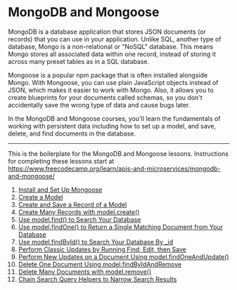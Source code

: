 # MongoDB and Mongoose

MongoDB is a database application that stores JSON documents (or records) that you can use in your application. Unlike SQL, another type of database, Mongo is a non-relational or "NoSQL" database. This means Mongo stores all associated data within one record, instead of storing it across many preset tables as in a SQL database.

Mongoose is a popular npm package that is often installed alongside Mongo. With Mongoose, you can use plain JavaScript objects instead of JSON, which makes it easier to work with Mongo. Also, it allows you to create blueprints for your documents called schemas, so you don't accidentally save the wrong type of data and cause bugs later.

In the MongoDB and Mongoose courses, you'll learn the fundamentals of working with persistent data including how to set up a model, and save, delete, and find documents in the database.

---

This is the boilerplate for the MongoDB and Mongoose lessons. Instructions for completing these lessons start at https://www.freecodecamp.org/learn/apis-and-microservices/mongodb-and-mongoose/

1. [Install and Set Up Mongoose](https://github.com/Dyrits/MONGO-MONGOOSE/blob/main/01%20-%20Install%20and%20Set%20Up%20Mongoose.md)
2. [Create a Model](https://github.com/Dyrits/MONGO-MONGOOSE/blob/main/02%20-%20Create%20a%20Model.md)
3. [Create and Save a Record of a Model](https://github.com/Dyrits/MONGO-MONGOOSE/blob/main/03%20-%20Create%20and%20Save%20a%20Record%20of%20a%20Model.md)
4. [Create Many Records with model.create()](https://github.com/Dyrits/MONGO-MONGOOSE/blob/main/04%20-%20Create%20Many%20Records%20with%20model.create().md)
5. [Use model.find() to Search Your Database](https://github.com/Dyrits/MONGO-MONGOOSE/blob/main/05%20-%20Use%20model.find()%20to%20Search%20Your%20Database.md)
6. [Use model.findOne() to Return a Single Matching Document from Your Database](https://github.com/Dyrits/MONGO-MONGOOSE/blob/main/06%20-%20Use%20model.findOne()%20to%20Return%20a%20Single%20Matching%20Document%20from%20Your%20Database.md)
7. [Use model.findById() to Search Your Database By _id](https://github.com/Dyrits/MONGO-MONGOOSE/blob/main/07%20-%20Use%20model.findById()%20to%20Search%20Your%20Database%20By%20_id.md)
8. [Perform Classic Updates by Running Find, Edit, then Save](https://github.com/Dyrits/MONGO-MONGOOSE/blob/main/08%20-%20Perform%20Classic%20Updates%20by%20Running%20Find%2C%20Edit%2C%20then%20Save.md)
9. [Perform New Updates on a Document Using model.findOneAndUpdate()](https://github.com/Dyrits/MONGO-MONGOOSE/blob/main/09%20-%20Perform%20New%20Updates%20on%20a%20Document%20Using%20model.findOneAndUpdate().md)
10. [Delete One Document Using model.findByIdAndRemove](https://github.com/Dyrits/MONGO-MONGOOSE/blob/main/10%20-%20Delete%20One%20Document%20Using%20model.findByIdAndRemove.md)
11. [Delete Many Documents with model.remove()](https://github.com/Dyrits/MONGO-MONGOOSE/blob/main/11%20-%20Delete%20Many%20Documents%20with%20model.remove().md)
12. [Chain Search Query Helpers to Narrow Search Results]()